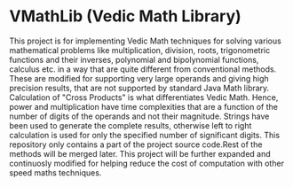 VMathLib (Vedic Math Library)
============================
This project is for implementing Vedic Math techniques for solving various mathematical problems like multiplication, 
division, roots, trigonometric functions and their inverses, polynomial and bipolynomial functions, calculus etc. in a way 
that are quite different from conventional methods. These are modified for supporting very large operands and giving high 
precision results, that are not supported by standard Java Math library. Calculation of "Cross Products" is what 
differentiates Vedic Math. Hence, power and multiplication have time complexities that are a function of the number of 
digits of the operands and not their magnitude.
Strings have been used to generate the complete results, otherwise left to right calculation is used for only the specified 
number of significant digits.
This repository only contains a part of the project source code.Rest of the methods will be merged later. This project will
be further expanded and continuosly modified for helping reduce the cost of computation with other speed maths techniques.

